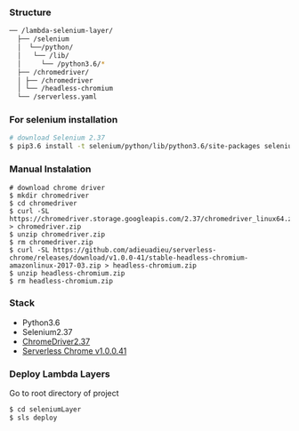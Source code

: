 ### Structure
```bash
── /lambda-selenium-layer/
  ├── /selenium
  │  └──/python/
  │   └── /lib/
  │     └── /python3.6/*
  ├── /chromedriver/
  │ ├── /chromedriver
  │ └── /headless-chromium
  └── /serverless.yaml
```


### For selenium installation
```bash
# download Selenium 2.37
$ pip3.6 install -t selenium/python/lib/python3.6/site-packages selenium=2.37
```
### Manual Instalation
```
# download chrome driver
$ mkdir chromedriver
$ cd chromedriver
$ curl -SL https://chromedriver.storage.googleapis.com/2.37/chromedriver_linux64.zip > chromedriver.zip
$ unzip chromedriver.zip
$ rm chromedriver.zip
$ curl -SL https://github.com/adieuadieu/serverless-chrome/releases/download/v1.0.0-41/stable-headless-chromium-amazonlinux-2017-03.zip > headless-chromium.zip
$ unzip headless-chromium.zip
$ rm headless-chromium.zip
```

### Stack

- Python3.6
- Selenium2.37
- [ChromeDriver2.37](https://sites.google.com/a/chromium.org/chromedriver/downloads)
- [Serverless Chrome v1.0.0.41 ](https://github.com/adieuadieu/serverless-chrome/releases?after=v1.0.0-46)

### Deploy Lambda Layers
Go to root directory of project
```bash
$ cd seleniumLayer
$ sls deploy
```

